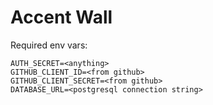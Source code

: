 # Accent Wall

Required env vars:

```
AUTH_SECRET=<anything>
GITHUB_CLIENT_ID=<from github>
GITHUB_CLIENT_SECRET=<from github>
DATABASE_URL=<postgresql connection string>
```
